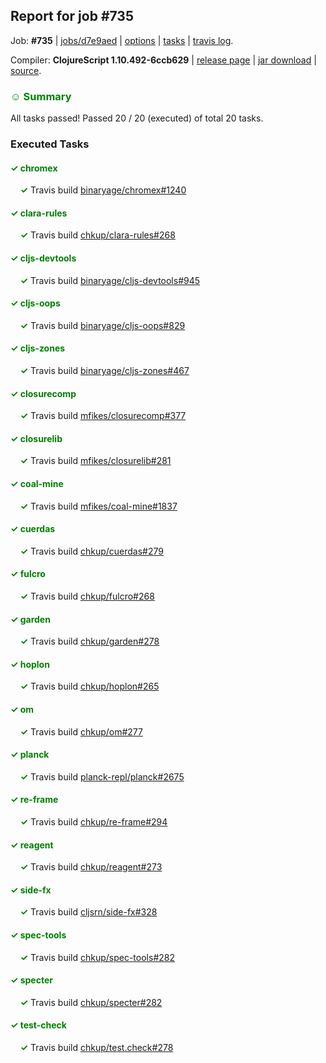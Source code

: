 ## Report for job #735

Job: **#735** | [jobs/d7e9aed](https://github.com/cljs-oss/canary/commit/d7e9aede38c84a82d97eec50d653ce11bff5477e) | [options](options.edn) | [tasks](tasks.edn) | [travis log](https://travis-ci.org/cljs-oss/canary/builds/469880970).

Compiler: **ClojureScript 1.10.492-6ccb629** | [release page](https://github.com/cljs-oss/canary/releases/tag/r1.10.492-6ccb629) | [jar download](https://github.com/cljs-oss/canary/releases/download/r1.10.492-6ccb629/clojurescript-1.10.492-6ccb629.jar) | [source](https://github.com/clojure/clojurescript/commit/6ccb629e365f46a9516e4defeced652cce9d4d35).

### <b style='color:green'>☺ Summary</b>

All tasks passed! Passed 20 / 20 (executed) of total 20 tasks.

### Executed Tasks

#### <b style='color:green'>&#x2713; chromex</b>
&nbsp;&nbsp;&nbsp;&nbsp;<b style='color:green'>&#x2713;</b> Travis build [binaryage/chromex#1240](https://travis-ci.org/binaryage/chromex/builds/469881963)<br>

#### <b style='color:green'>&#x2713; clara-rules</b>
&nbsp;&nbsp;&nbsp;&nbsp;<b style='color:green'>&#x2713;</b> Travis build [chkup/clara-rules#268](https://travis-ci.org/chkup/clara-rules/builds/469881967)<br>

#### <b style='color:green'>&#x2713; cljs-devtools</b>
&nbsp;&nbsp;&nbsp;&nbsp;<b style='color:green'>&#x2713;</b> Travis build [binaryage/cljs-devtools#945](https://travis-ci.org/binaryage/cljs-devtools/builds/469881969)<br>

#### <b style='color:green'>&#x2713; cljs-oops</b>
&nbsp;&nbsp;&nbsp;&nbsp;<b style='color:green'>&#x2713;</b> Travis build [binaryage/cljs-oops#829](https://travis-ci.org/binaryage/cljs-oops/builds/469881976)<br>

#### <b style='color:green'>&#x2713; cljs-zones</b>
&nbsp;&nbsp;&nbsp;&nbsp;<b style='color:green'>&#x2713;</b> Travis build [binaryage/cljs-zones#467](https://travis-ci.org/binaryage/cljs-zones/builds/469881983)<br>

#### <b style='color:green'>&#x2713; closurecomp</b>
&nbsp;&nbsp;&nbsp;&nbsp;<b style='color:green'>&#x2713;</b> Travis build [mfikes/closurecomp#377](https://travis-ci.org/mfikes/closurecomp/builds/469881987)<br>

#### <b style='color:green'>&#x2713; closurelib</b>
&nbsp;&nbsp;&nbsp;&nbsp;<b style='color:green'>&#x2713;</b> Travis build [mfikes/closurelib#281](https://travis-ci.org/mfikes/closurelib/builds/469881993)<br>

#### <b style='color:green'>&#x2713; coal-mine</b>
&nbsp;&nbsp;&nbsp;&nbsp;<b style='color:green'>&#x2713;</b> Travis build [mfikes/coal-mine#1837](https://travis-ci.org/mfikes/coal-mine/builds/469881995)<br>

#### <b style='color:green'>&#x2713; cuerdas</b>
&nbsp;&nbsp;&nbsp;&nbsp;<b style='color:green'>&#x2713;</b> Travis build [chkup/cuerdas#279](https://travis-ci.org/chkup/cuerdas/builds/469882005)<br>

#### <b style='color:green'>&#x2713; fulcro</b>
&nbsp;&nbsp;&nbsp;&nbsp;<b style='color:green'>&#x2713;</b> Travis build [chkup/fulcro#268](https://travis-ci.org/chkup/fulcro/builds/469882013)<br>

#### <b style='color:green'>&#x2713; garden</b>
&nbsp;&nbsp;&nbsp;&nbsp;<b style='color:green'>&#x2713;</b> Travis build [chkup/garden#278](https://travis-ci.org/chkup/garden/builds/469882015)<br>

#### <b style='color:green'>&#x2713; hoplon</b>
&nbsp;&nbsp;&nbsp;&nbsp;<b style='color:green'>&#x2713;</b> Travis build [chkup/hoplon#265](https://travis-ci.org/chkup/hoplon/builds/469882019)<br>

#### <b style='color:green'>&#x2713; om</b>
&nbsp;&nbsp;&nbsp;&nbsp;<b style='color:green'>&#x2713;</b> Travis build [chkup/om#277](https://travis-ci.org/chkup/om/builds/469882021)<br>

#### <b style='color:green'>&#x2713; planck</b>
&nbsp;&nbsp;&nbsp;&nbsp;<b style='color:green'>&#x2713;</b> Travis build [planck-repl/planck#2675](https://travis-ci.org/planck-repl/planck/builds/469882085)<br>

#### <b style='color:green'>&#x2713; re-frame</b>
&nbsp;&nbsp;&nbsp;&nbsp;<b style='color:green'>&#x2713;</b> Travis build [chkup/re-frame#294](https://travis-ci.org/chkup/re-frame/builds/469882039)<br>

#### <b style='color:green'>&#x2713; reagent</b>
&nbsp;&nbsp;&nbsp;&nbsp;<b style='color:green'>&#x2713;</b> Travis build [chkup/reagent#273](https://travis-ci.org/chkup/reagent/builds/469882067)<br>

#### <b style='color:green'>&#x2713; side-fx</b>
&nbsp;&nbsp;&nbsp;&nbsp;<b style='color:green'>&#x2713;</b> Travis build [cljsrn/side-fx#328](https://travis-ci.org/cljsrn/side-fx/builds/469882049)<br>

#### <b style='color:green'>&#x2713; spec-tools</b>
&nbsp;&nbsp;&nbsp;&nbsp;<b style='color:green'>&#x2713;</b> Travis build [chkup/spec-tools#282](https://travis-ci.org/chkup/spec-tools/builds/469882073)<br>

#### <b style='color:green'>&#x2713; specter</b>
&nbsp;&nbsp;&nbsp;&nbsp;<b style='color:green'>&#x2713;</b> Travis build [chkup/specter#282](https://travis-ci.org/chkup/specter/builds/469882122)<br>

#### <b style='color:green'>&#x2713; test-check</b>
&nbsp;&nbsp;&nbsp;&nbsp;<b style='color:green'>&#x2713;</b> Travis build [chkup/test.check#278](https://travis-ci.org/chkup/test.check/builds/469882127)<br>